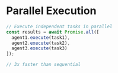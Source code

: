 # Parallel Execution

```typescript
// Execute independent tasks in parallel
const results = await Promise.all([
  agent1.execute(task1),
  agent2.execute(task2),
  agent3.execute(task3)
]);

// 3x faster than sequential
```

